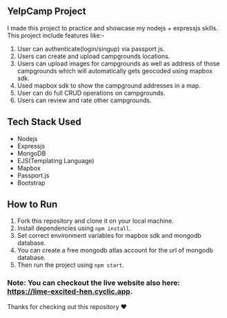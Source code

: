 ## YelpCamp Project

I made this project to practice and showcase my nodejs + expressjs skills. This project include features like:-
1. User can authenticate(login/singup) via passport js.
2. Users can create and upload campgrounds locations.
3. Users can upload images for campgrounds as well as address of those campgrounds which will automatically gets geocoded using mapbox sdk.
4. Used mapbox sdk to show the campground addresses in a map.
5. User can do full CRUD operations on campgrounds.
6. Users can review and rate other campgrounds.

## Tech Stack Used

- Nodejs
- Expressjs
- MongoDB
- EJS(Templating Language)
- Mapbox
- Passport.js
- Bootstrap

## How to Run

1. Fork this repository and clone it on your local machine.
2. Install dependencies using `npm install`.
3. Set correct environment variables for mapbox sdk and mongodb database.
4. You can create a free mongodb atlas account for the url of mongodb database.
5. Then run the project using `npm start`.

### Note: You can checkout the live website also here: https://lime-excited-hen.cyclic.app.

Thanks for checking out this repository :heart:
